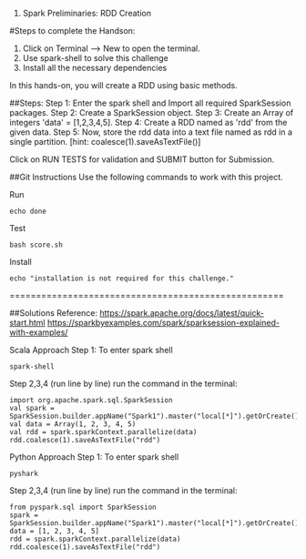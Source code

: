 1. Spark Preliminaries: RDD Creation

#Steps to complete the Handson:

1. Click on Terminal --> New to open the terminal.
2. Use spark-shell to solve this challenge
3. Install all the necessary dependencies

In this hands-on, you will create a RDD using basic methods.

##Steps:
Step 1: Enter the spark shell and Import all required SparkSession packages.
Step 2: Create a SparkSession object.
Step 3: Create an Array of integers 'data' = [1,2,3,4,5].
Step 4: Create a RDD named as 'rdd' from the given data.
Step 5: Now, store the rdd data into a text file named as rdd in a single partition. [hint: coalesce(1).saveAsTextFile()]

Click on RUN TESTS for validation and SUBMIT button for Submission.

##Git Instructions
Use the following commands to work with this project.

Run

```
echo done
```

Test

```
bash score.sh
```

Install

```
echo "installation is not required for this challenge."
```

====================================================

##Solutions
Reference:
https://spark.apache.org/docs/latest/quick-start.html
https://sparkbyexamples.com/spark/sparksession-explained-with-examples/

Scala Approach
Step 1:
To enter spark shell

```
spark-shell
```

Step 2,3,4 (run line by line)
run the command in the terminal:

```
import org.apache.spark.sql.SparkSession
val spark = SparkSession.builder.appName("Spark1").master("local[*]").getOrCreate()
val data = Array(1, 2, 3, 4, 5)
val rdd = spark.sparkContext.parallelize(data)
rdd.coalesce(1).saveAsTextFile("rdd")
```

Python Approach
Step 1:
To enter spark shell

```
pyshark
```

Step 2,3,4 (run line by line)
run the command in the terminal:

```
from pyspark.sql import SparkSession
spark = SparkSession.builder.appName("Spark1").master("local[*]").getOrCreate()
data = [1, 2, 3, 4, 5]
rdd = spark.sparkContext.parallelize(data)
rdd.coalesce(1).saveAsTextFile("rdd")
```
